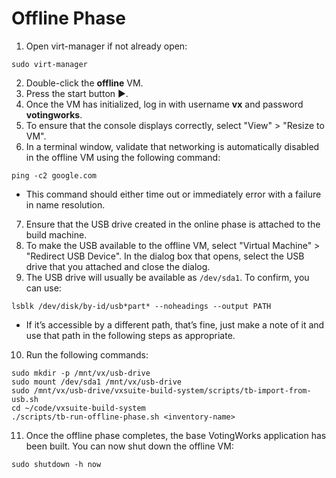 # Offline Phase

1. Open virt-manager if not already open:

```
sudo virt-manager
```

2. Double-click the **offline** VM.
3. Press the start button ▶️.
4. Once the VM has initialized, log in with username **vx** and password **votingworks**.
5. To ensure that the console displays correctly, select "View" > "Resize to VM".
6. In a terminal window, validate that networking is automatically disabled in the offline VM using the following command:

```
ping -c2 google.com
```

* This command should either time out or immediately error with a failure in name resolution.

7. Ensure that the USB drive created in the online phase is attached to the build machine.
8. To make the USB available to the offline VM, select "Virtual Machine" > "Redirect USB Device". In the dialog box that opens, select the USB drive that you attached and close the dialog.
9. The USB drive will usually be available as `/dev/sda1`. To confirm, you can use:

```
lsblk /dev/disk/by-id/usb*part* --noheadings --output PATH
```

* If it’s accessible by a different path, that’s fine, just make a note of it and use that path in the following steps as appropriate.

10. Run the following commands:

```
sudo mkdir -p /mnt/vx/usb-drive
sudo mount /dev/sda1 /mnt/vx/usb-drive
sudo /mnt/vx/usb-drive/vxsuite-build-system/scripts/tb-import-from-usb.sh
cd ~/code/vxsuite-build-system
./scripts/tb-run-offline-phase.sh <inventory-name>
```

11. Once the offline phase completes, the base VotingWorks application has been built. You can now shut down the offline VM:

```
sudo shutdown -h now
```
